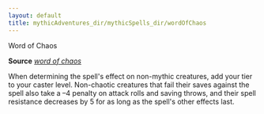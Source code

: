 ```yaml
---
layout: default
title: mythicAdventures_dir/mythicSpells_dir/wordOfChaos
---
```

Word of Chaos

**Source** [_word of chaos_](../../spells_dir/wordOfChaos#_word-of-chaos)

When determining the spell's effect on non-mythic creatures, add your tier to your caster level. Non-chaotic creatures that fail their saves against the spell also take a –4 penalty on attack rolls and saving throws, and their spell resistance decreases by 5 for as long as the spell's other effects last.

